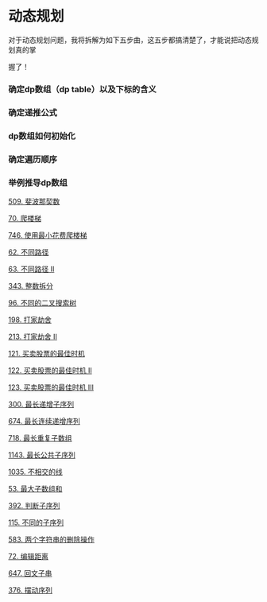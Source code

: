# 动态规划

对于动态规划问题，我将拆解为如下五步曲，这五步都搞清楚了，才能说把动态规划真的掌

握了！

### 确定dp数组（dp table）以及下标的含义

### 确定递推公式

### dp数组如何初始化

### 确定遍历顺序

### 举例推导dp数组

[509. 斐波那契数](1.%20%20斐波那契数.md "509. 斐波那契数")

[70. 爬楼梯](2.%20爬楼梯.md "70. 爬楼梯")

[746. 使用最小花费爬楼梯](3.%20使用最小花费爬楼梯.md "746. 使用最小花费爬楼梯")

[62. 不同路径](4.%20不同路径.md "62. 不同路径")

[63. 不同路径 II](5.%20不同路径Ⅱ.md "63. 不同路径 II")

[343. 整数拆分](6.%20整数拆分.md "343. 整数拆分")

[96. 不同的二叉搜索树](7.%20不同的二叉搜索树.md "96. 不同的二叉搜索树")

[198. 打家劫舍](8.%20打家劫舍.md "198. 打家劫舍")

[213. 打家劫舍 II](9.%20打家劫舍Ⅱ.md "213. 打家劫舍 II")

[121. 买卖股票的最佳时机](10.%20买卖股票的最佳时机.md "121. 买卖股票的最佳时机")

[122. 买卖股票的最佳时机 II](11.%20买卖股票的最佳时机Ⅱ.md "122. 买卖股票的最佳时机 II")

[123. 买卖股票的最佳时机 III](12.%20买卖股票的最佳时机Ⅲ.mdA "123. 买卖股票的最佳时机 III")

[300. 最长递增子序列](https://www.wolai.com/49U9EuMhs9nimwZEDejrb9 "300. 最长递增子序列")

[674. 最长连续递增序列
](https://www.wolai.com/iXLC3J8hMpLBHmZHnqxdef "674. 最长连续递增序列
")

[718. 最长重复子数组](https://www.wolai.com/gq1ZxEH9ecVMTFc7Zy58Xv "718. 最长重复子数组")

[1143. 最长公共子序列](https://www.wolai.com/izEpJ8szq2BV2exXoZbUr4 "1143. 最长公共子序列")

[1035. 不相交的线](https://www.wolai.com/gscuxbEvLRqLnEYD6jr2uR "1035. 不相交的线")

[53. 最大子数组和](https://www.wolai.com/6yLPx3j1yjYSqb98ZrbXTc "53. 最大子数组和")

[392. 判断子序列](https://www.wolai.com/t1kRmBv4PEs9KLgk1xqqkE "392. 判断子序列")

[115. 不同的子序列](https://www.wolai.com/n5ejozUxaBb5Xf1uqHkScG "115. 不同的子序列")

[583. 两个字符串的删除操作](https://www.wolai.com/3ShNMjWPJkj7TpcHNPPT91 "583. 两个字符串的删除操作")

[72. 编辑距离](https://www.wolai.com/iGGkYdhHSUjDfY9woVVFnw "72. 编辑距离")

[647. 回文子串](https://www.wolai.com/i67xhyLV2mFWEdsUTov7jN "647. 回文子串")

[376. 摆动序列](https://www.wolai.com/d4TmQmev4omJq3j9bAW6W5 "376. 摆动序列")
